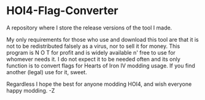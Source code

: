 # HOI4-Flag-Converter
A repository where I store the release versions of the tool I made.

My only requirements for those who use and download this tool are that it is not to be redistributed falsely as a virus, nor to sell it for money. This program is N O T for profit and is widely available n' free to use for whomever needs it. I do not expect it to be needed often and its only function is to convert flags for Hearts of Iron IV modding usage. If you find another (legal) use for it, sweet.

Regardless I hope the best for anyone modding HOI4, and wish everyone happy modding.
-Z
